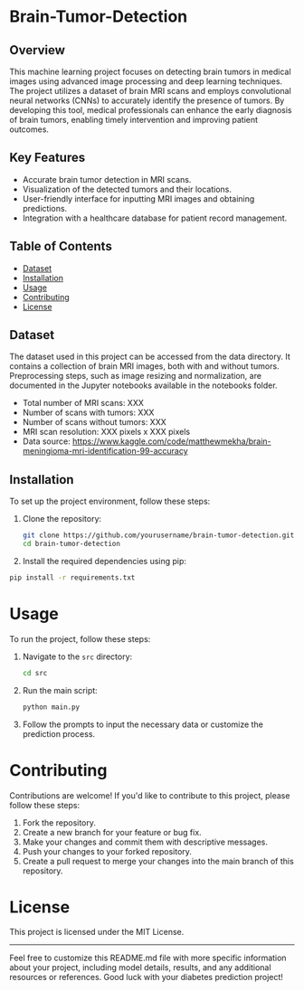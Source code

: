 # Brain-Tumor-Detection


## Overview
This machine learning project focuses on detecting brain tumors in medical images using advanced image processing and deep learning techniques. The project utilizes a dataset of brain MRI scans and employs convolutional neural networks (CNNs) to accurately identify the presence of tumors. By developing this tool, medical professionals can enhance the early diagnosis of brain tumors, enabling timely intervention and improving patient outcomes.

## Key Features
- Accurate brain tumor detection in MRI scans.
- Visualization of the detected tumors and their locations.
- User-friendly interface for inputting MRI images and obtaining predictions.
- Integration with a healthcare database for patient record management.

## Table of Contents
- [Dataset](#dataset)
- [Installation](#installation)
- [Usage](#usage)
- [Contributing](#contributing)
- [License](#license)

## Dataset
The dataset used in this project can be accessed from the data directory. It contains a collection of brain MRI images, both with and without tumors. Preprocessing steps, such as image resizing and normalization, are documented in the Jupyter notebooks available in the notebooks folder.

- Total number of MRI scans: XXX
- Number of scans with tumors: XXX
- Number of scans without tumors: XXX
- MRI scan resolution: XXX pixels x XXX pixels
- Data source: https://www.kaggle.com/code/matthewmekha/brain-meningioma-mri-identification-99-accuracy


## Installation

To set up the project environment, follow these steps:

1. Clone the repository:
   ```bash
   git clone https://github.com/yourusername/brain-tumor-detection.git
   cd brain-tumor-detection
   
2. Install the required dependencies using pip:

 ```bash
pip install -r requirements.txt
```

# Usage

To run the project, follow these steps:

1. Navigate to the `src` directory:

    ```bash
    cd src
    ```

2. Run the main script:

    ```bash
    python main.py
    ```

3. Follow the prompts to input the necessary data or customize the prediction process.

# Contributing

Contributions are welcome! If you'd like to contribute to this project, please follow these steps:

1. Fork the repository.
2. Create a new branch for your feature or bug fix.
3. Make your changes and commit them with descriptive messages.
4. Push your changes to your forked repository.
5. Create a pull request to merge your changes into the main branch of this repository.

# License

This project is licensed under the MIT License.

---

Feel free to customize this README.md file with more specific information about your project, including model details, results, and any additional resources or references. Good luck with your diabetes prediction project!
